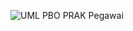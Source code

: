 ![UML PBO PRAK Pegawai](https://github.com/user-attachments/assets/0d6be8ae-adcb-4e89-9a01-f606e12c80cd)
